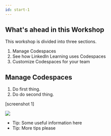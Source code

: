 ```yaml
---
id: start-1
---
```


## What's ahead in this Workshop

This workshop is divided into three sections.
1. Manage Codespaces
2. See how LinkedIn Learning uses Codespaces
3. Customize Codespaces for your team

## Manage Codespaces

1. Do first thing.
2. Do do second thing.
  
[screenshot 1]

<img src="https://via.placeholder.com/700x500/457b9d/fff.png" />


* Tip:  Some useful information here
* Tip:  More tips please